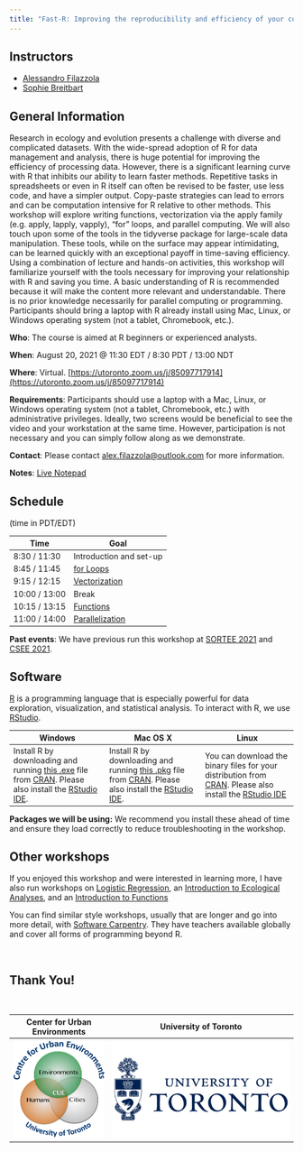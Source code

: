 ```yaml
---
title: "Fast-R: Improving the reproducibility and efficiency of your coding for ecology and evolution"
---
```



## Instructors

- [Alessandro Filazzola](http://www.filazzola.info) 
- [Sophie Breitbart](https://sophiebreitbart.wordpress.com/)

## General Information

Research in ecology and evolution presents a challenge with diverse and complicated datasets. With the wide-spread adoption of R for data management and analysis, there is huge potential for improving the efficiency of processing data. However, there is a significant learning curve with R that inhibits our ability to learn faster methods. Repetitive tasks in spreadsheets or even in R itself can often be revised to be faster, use less code, and have a simpler output. Copy-paste strategies can lead to errors and can be computation intensive for R relative to other methods. This workshop will explore writing functions, vectorization via the apply family (e.g. apply, lapply, vapply), “for” loops, and parallel computing. We will also touch upon some of the tools in the tidyverse package for large-scale data manipulation. These tools, while on the surface may appear intimidating, can be learned quickly with an exceptional payoff in time-saving efficiency. Using a combination of lecture and hands-on activities, this workshop will familiarize yourself with the tools necessary for improving your relationship with R and saving you time. A basic understanding of R is recommended because it will make the content more relevant and understandable. There is no prior knowledge necessarily for parallel computing or programming. Participants should bring a laptop with R already install using Mac, Linux, or Windows operating system (not a tablet, Chromebook, etc.). 

**Who**: The course is aimed at R beginners or experienced analysts.

**When**: August 20, 2021 @ 11:30 EDT / 8:30 PDT / 13:00 NDT

**Where**: Virtual. [https://utoronto.zoom.us/j/85097717914](https://utoronto.zoom.us/j/85097717914)

**Requirements**: Participants should use a laptop with a Mac, Linux, or Windows operating system (not a tablet, Chromebook, etc.) with administrative privileges. Ideally, two screens would be beneficial to see the video and your workstation at the same time. However, participation is not necessary and you can simply follow along as we demonstrate. 

**Contact**: Please contact alex.filazzola@outlook.com for more information.

**Notes**: [Live Notepad](https://etherpad.wikimedia.org/p/SORTEE-FastR)


## Schedule 
(time in PDT/EDT)


Time   | Goal
-------|------------
8:30 / 11:30   | Introduction and set-up
8:45 / 11:45  | [for Loops](forloops/forLoops.html)
9:15 / 12:15 | [Vectorization](Vectorization/vectorization.html)
10:00 / 13:00 | Break
10:15 / 13:15 | [Functions](Functions/Functions.html)
11:00 / 14:00  | [Parallelization](Parallelization/parallelization.html)

**Past events**: We have previous run this workshop at [SORTEE 2021](https://www.sortee.org/events/) and [CSEE 2021](https://csee-scee2021.ca/). 

## Software

[R](http://www.r-project.org/) is a programming language that is especially powerful for data exploration, visualization, and statistical analysis. To interact with R, we use [RStudio](http://www.rstudio.com/).


Windows        |   Mac OS  X   |      Linux
---------------|---------------|---------------
Install R by downloading and running [this .exe](http://cran.r-project.org/bin/windows/base/release.htm) file from [CRAN](http://cran.r-project.org/index.html). Please also install the [RStudio IDE](http://www.rstudio.com/ide/download/desktop).| Install R by downloading and running [this .pkg](http://cran.r-project.org/bin/macosx/R-latest.pkg) file from [CRAN](http://cran.r-project.org/index.html). Please also install the [RStudio IDE](http://www.rstudio.com/ide/download/desktop).|You can download the binary files for your distribution from [CRAN](http://cran.r-project.org/index.html). Please also install the [RStudio IDE](http://www.rstudio.com/ide/download/desktop)

**Packages we will be using:** We recommend you install these ahead of time and ensure they load correctly to reduce troubleshooting in the workshop. 


## Other workshops

If you enjoyed this workshop and were interested in learning more, I have also run workshops on [Logistic Regression](https://github.com/afilazzola/CUELogisticRegression), an [Introduction to Ecological Analyses](https://afilazzola.github.io/UoA.CommunityAnalyses.2018/), and an [Introduction to Functions](https://afilazzola.github.io/Intro2Functions/)

You can find similar style workshops, usually that are longer and go into more detail, with [Software Carpentry](https://software-carpentry.org/). They have teachers available globally and cover all forms of programming beyond R. 

<br>

## Thank You!

<br>

 Center for Urban Environments         |  University of Toronto
:-------------------------------------:|:-------------------------:
![](images/CUElogo.png)                |  ![](images/UoT.png)
 
